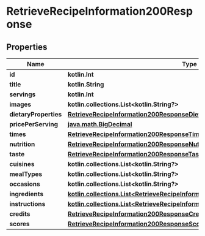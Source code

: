 
# RetrieveRecipeInformation200Response

## Properties
| Name | Type | Description | Notes |
| ------------ | ------------- | ------------- | ------------- |
| **id** | **kotlin.Int** |  |  [optional] |
| **title** | **kotlin.String** |  |  [optional] |
| **servings** | **kotlin.Int** |  |  [optional] |
| **images** | **kotlin.collections.List&lt;kotlin.String?&gt;** |  |  [optional] |
| **dietaryProperties** | [**RetrieveRecipeInformation200ResponseDietaryProperties**](RetrieveRecipeInformation200ResponseDietaryProperties.md) |  |  [optional] |
| **pricePerServing** | [**java.math.BigDecimal**](java.math.BigDecimal.md) |  |  [optional] |
| **times** | [**RetrieveRecipeInformation200ResponseTimes**](RetrieveRecipeInformation200ResponseTimes.md) |  |  [optional] |
| **nutrition** | [**RetrieveRecipeInformation200ResponseNutrition**](RetrieveRecipeInformation200ResponseNutrition.md) |  |  [optional] |
| **taste** | [**RetrieveRecipeInformation200ResponseTaste**](RetrieveRecipeInformation200ResponseTaste.md) |  |  [optional] |
| **cuisines** | **kotlin.collections.List&lt;kotlin.String?&gt;** |  |  [optional] |
| **mealTypes** | **kotlin.collections.List&lt;kotlin.String?&gt;** |  |  [optional] |
| **occasions** | **kotlin.collections.List&lt;kotlin.String?&gt;** |  |  [optional] |
| **ingredients** | [**kotlin.collections.List&lt;RetrieveRecipeInformation200ResponseIngredientsInner&gt;**](RetrieveRecipeInformation200ResponseIngredientsInner.md) |  |  [optional] |
| **instructions** | [**kotlin.collections.List&lt;RetrieveRecipeInformation200ResponseInstructionsInner&gt;**](RetrieveRecipeInformation200ResponseInstructionsInner.md) |  |  [optional] |
| **credits** | [**RetrieveRecipeInformation200ResponseCredits**](RetrieveRecipeInformation200ResponseCredits.md) |  |  [optional] |
| **scores** | [**RetrieveRecipeInformation200ResponseScores**](RetrieveRecipeInformation200ResponseScores.md) |  |  [optional] |




